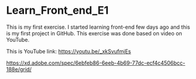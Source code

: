 # Learn_Front_end_E1

This is my first exercise. 
I started learning front-end few days ago and this is my first project in GitHub. 
This exercise was done based on video on YouTube.

This is YouTube link: https://youtu.be/_xkSvufmjEs 

https://xd.adobe.com/spec/6ebfeb86-6eeb-4b69-77dc-ecf4c4506bcc-188e/grid/
